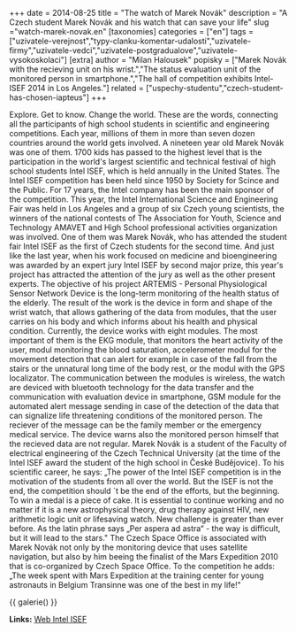 +++
date = 2014-08-25
title = "The watch of Marek Novák"
description = "A Czech student Marek Novák and his watch that can save your life"
slug ="watch-marek-novak.en"
[taxonomies]
categories = ["en"]
tags = ["uzivatele-verejnost","typy-clanku-komentar-udalosti","uzivatele-firmy","uzivatele-vedci","uzivatele-postgradualove","uzivatele-vysokoskolaci"]
[extra]
author = "Milan Halousek"
popisky = ["Marek Novák with the recieving unit on his wrist.","The status evaluation unit of the monitored person in smartphone.","The hall of competition exhibits Intel-ISEF 2014 in Los Angeles."]
related = ["uspechy-studentu","czech-student-has-chosen-iapteus"]
+++

Explore. Get to know. Change the world. These are the words, connecting all the participants of high school students in scientific and engineering competitions. Each year, millions of them in more than seven dozen countries around the world gets involved. A nineteen year old Marek Novák was one of them. 1700 kids has passed to the highest level that is the participation in the world's largest scientific and technical festival of high school students Intel ISEF, which is held annually in the United States. The Intel ISEF competition has been held since 1950 by Society for Scince and the Public. For 17 years, the Intel company has been the main sponsor of the competition. This year, the Intel International Science and Engineering Fair was held in Los Angeles and a group of six Czech young scientists, the winners of the national contests of The Association for Youth, Science and Technology AMAVET and High School professional activities organization was involved. One of them was Marek Novák, who has attended the student fair Intel ISEF as the first of Czech students for the second time. And just like the last year, when his work focused on medicine and bioengineering was awarded by an expert jury Intel ISEF by second major prize, this year's project has attracted the attention of the jury as well as the other present experts. The objective of his project ARTEMIS - Personal Physiological Sensor Network Device is the long-term monitoring of the health status of the elderly. The result of the work is the device in form and shape of the wrist watch, that allows gathering of the data from modules, that the user carries on his body and which informs about his health and physical condition. Currently, the device works with eight modules. The most important of them is the EKG module, that monitors the heart activity of the user, modul monitoring the blood saturation, accelerometer modul for the movement detection that can alert for example in case of the fall from the stairs or the unnatural long time of the body rest, or the modul with the GPS localizator. The communication between the modules is wireless, the watch are deviced with bluetooth technology for the data transfer and the communication with evaluation device in smartphone, GSM module for the automated alert message sending in case of the detection of the data that can signalize life threatening conditions of the monitored person. The reciever of the message can be the family member or the emergency medical service. The device warns also the monitored person himself that the recieved data are not regular. Marek Novák is a student of the Faculty of electrical engineering of the Czech Technical University (at the time of the Intel ISEF award the student of the high school in České Budějovice). To his scientific career, he says: „The power of the Intel ISEF competition is in the motivation of the students from all over the world. But the ISEF is not the end, the competition should ´t be the end of the efforts, but the beginning. To win a medal is a piece of cake. It is essential to continue working and no matter if it is a new astrophysical theory, drug therapy against HIV, new arithmetic logic unit or lifesaving watch. New challenge is greater than ever before. As the latin phrase says „Per aspera ad astra“ - the way is difficult, but it will lead to the stars." The Czech Space Office is associated with Marek Novák not only by the monitoring device that uses satellite navigation, but also by him beeing the finalist of the Mars Expedition 2010 that is co-organized by Czech Space Office. To the competition he adds: „The week spent with Mars Expedition at the training center for young astronauts in Belgium Transinne was one of the best in my life!"

{{ galerie() }}

**Links:**
[Web Intel ISEF]

[Web Intel ISEF]: https://student.societyforscience.org/intel-isef

